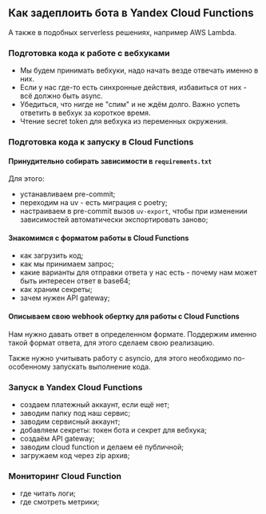 ## Как задеплоить бота в Yandex Cloud Functions

А также в подобных serverless решениях, например AWS Lambda.


### Подготовка кода к работе с вебхуками

- Мы будем принимать вебхуки, надо начать везде отвечать именно в них.
- Если у нас где-то есть синхронные действия, избавиться от них - всё должно быть async.
- Убедиться, что нигде не "спим" и не ждём долго. Важно успеть ответить в вебхук за короткое время.
- Чтение secret token для вебхука из переменных окружения.


### Подготовка кода к запуску в Cloud Functions

#### Принудительно собирать зависимости в `requirements.txt`

Для этого:
- устанавливаем pre-commit;
- переходим на uv - есть миграция с poetry;
- настраиваем в pre-commit вызов `uv-export`, чтобы при изменении зависимостей автоматически экспортировать заново;


#### Знакомимся с форматом работы в Cloud Functions

- как загрузить код;
- как мы принимаем запрос;
- какие варианты для отправки ответа у нас есть - почему нам может быть интересен ответ в base64;
- как храним секреты;
- зачем нужен API gateway;


#### Описываем свою webhook обертку для работы с Cloud Functions

Нам нужно давать ответ в определенном формате.
Поддержим именно такой формат ответа, для этого сделаем свою реализацию.

Также нужно учитывать работу с asyncio,
для этого необходимо по-особенному запускать выполнение кода.


### Запуск в Yandex Cloud Functions

- создаем платежный аккаунт, если ещё нет;
- заводим папку под наш сервис;
- заводим сервисный аккаунт;
- добавляем секреты: токен бота и секрет для вебхука;
- создаём API gateway;
- заводим cloud function и делаем её публичной;
- загружаем код через zip архив;


### Мониторинг Cloud Function

- где читать логи;
- где смотреть метрики;
